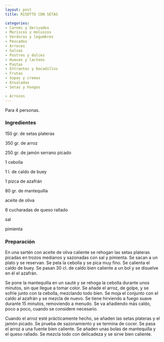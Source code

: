 ```yaml
---
layout: post
title: RISOTTO CON SETAS

categories:
- Carnes y derivados
- Mariscos y moluscos
- Verduras y legumbres
- Pescados
- Arroces
- Salsas
- Postres y dulces
- Huevos y lacteos
- Pastas
- Entrantes y bocadillos
- Frutas
- Sopas y cremas
- Ensaladas
- Setas y hongos

- Arroces
---
```

Para 4 personas.

<h3>Ingredientes</h3>
150 gr. de setas plateras

350 gr. de arroz

250 gr. de jamón serrano picado

1 cebolla

1 l. de caldo de buey

1 pizca de azafrán

80 gr. de mantequilla

aceite de oliva

6 cucharadas de queso rallado

sal

pimienta

<h3>Preparación</h3>
En una sartén con aceite de oliva caliente se rehogan las setas plateras picadas en trozos medianos y sazonadas con sal y pimienta. Se sacan a un plato y se reservan. Se pela la cebolla y se pica muy fino. Se calienta el caldo de buey. Se pasan 30 cl. de caldo bien caliente a un bol y se disuelve en él el azafrán.

Se pone la mantequilla en un sauté y se rehoga la cebolla durante unos minutos, sin que llegue a tomar color. Se añade el arroz, de golpe, y se sofríe junto con la cebolla, mezclando todo bien. Se moja el conjunto con el caldo al azafrán y se mezcla de nuevo. Se tiene hirviendo a fuego suave durante 15 minutos, removiendo a menudo. Se va añadiendo más caldo, poco a poco, cuando se considere necesario.

Cuando el arroz esté prácticamente hecho, se añaden las setas plateras y el jamón picado. Se prueba de sazonamiento y se termina de cocer. Se pasa el arroz a una fuente bien caliente. Se añaden unas bolas de mantequilla y el queso rallado. Se mezcla todo con delicadeza y se sirve bien caliente.

